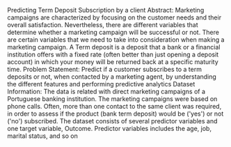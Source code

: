 Predicting Term Deposit Subscription by
a client
Abstract:
Marketing campaigns are characterized by focusing on the customer needs and their
overall satisfaction. Nevertheless, there are different variables that determine whether a
marketing campaign will be successful or not. There are certain variables that we need
to take into consideration when making a marketing campaign.
A Term deposit is a deposit that a bank or a financial institution offers with a fixed rate
(often better than just opening a deposit account) in which your money will be returned
back at a specific maturity time.
Problem Statement:
Predict if a customer subscribes to a term deposits or not, when contacted by a
marketing agent, by understanding the different features and performing predictive
analytics
Dataset Information:
The data is related with direct marketing campaigns of a Portuguese banking
institution. The marketing campaigns were based on phone calls. Often, more than one
contact to the same client was required, in order to assess if the product (bank term
deposit) would be ('yes') or not ('no') subscribed.
The dataset consists of several predictor variables and one target variable, Outcome.
Predictor variables includes the age, job, marital status, and so on
